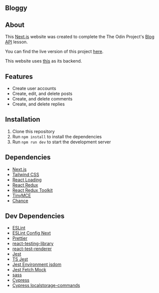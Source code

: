 ## Bloggy

## About

This [Next.js](https://nextjs.org/) website was created to complete the The Odin Project's
[Blog API](https://www.theodinproject.com/lessons/nodejs-blog-api) lesson.

You can find the live version of this project [here](https://bloggy.vercel.app/).

This website uses [this](https://github.com/Cynto/express-blog-api) as its backend.

## Features

- Create user accounts
- Create, edit, and delete posts
- Create, and delete comments
- Create, and delete replies

## Installation

1. Clone this repository
2. Run `npm install` to install the dependencies
3. Run `npm run dev` to start the development server

## Dependencies

- [Next.js](https://nextjs.org/)
- [Tailwind CSS](https://tailwindcss.com/)
- [React Loading](https://www.npmjs.com/package/react-loading)
- [React Redux](https://react-redux.js.org/)
- [React Redux Toolkit](https://redux-toolkit.js.org/)
- [TinyMCE](https://www.tiny.cloud/)
- [Chance](https://chancejs.com/)

## Dev Dependencies

- [ESLint](https://eslint.org/)
- [ESLint Config Next](https://www.npmjs.com/package/eslint-config-next)
- [Prettier](https://prettier.io/)
- [react-testing-library](https://testing-library.com/docs/react-testing-library/intro/)
- [react-test-renderer](https://reactjs.org/docs/test-renderer.html)
- [Jest](https://jestjs.io/)
- [TS Jest](https://www.npmjs.com/package/ts-jest)
- [Jest Environment jsdom](https://www.npmjs.com/package/jest-environment-jsdom)
- [Jest Fetch Mock](https://www.npmjs.com/package/jest-fetch-mock)
- [sass](https://sass-lang.com/)
- [Cypress](https://www.cypress.io/)
- [Cypress localstorage-commands](https://www.npmjs.com/package/cypress-localstorage-commands)
